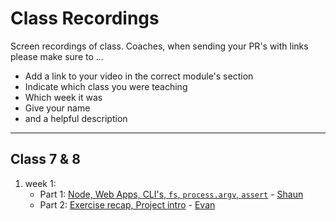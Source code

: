 # Class Recordings

Screen recordings of class.  Coaches, when sending your PR's with links please make sure to ...

* Add a link to your video in the correct module's section
* Indicate which class you were teaching
* Which week it was
* Give your name
* and a helpful description

---

## Class 7 & 8

1. week 1:
    * Part 1: [Node, Web Apps, CLI's, `fs`, `process.argv`, `assert`](ttps://vimeo.com/414454713) - [Shaun](https://github.com/badgerbadgerbadgerbadger)
    * Part 2: [Exercise recap, Project intro](https://vimeo.com/414475261) - [Evan](https://github.com/colevanderswands/)
